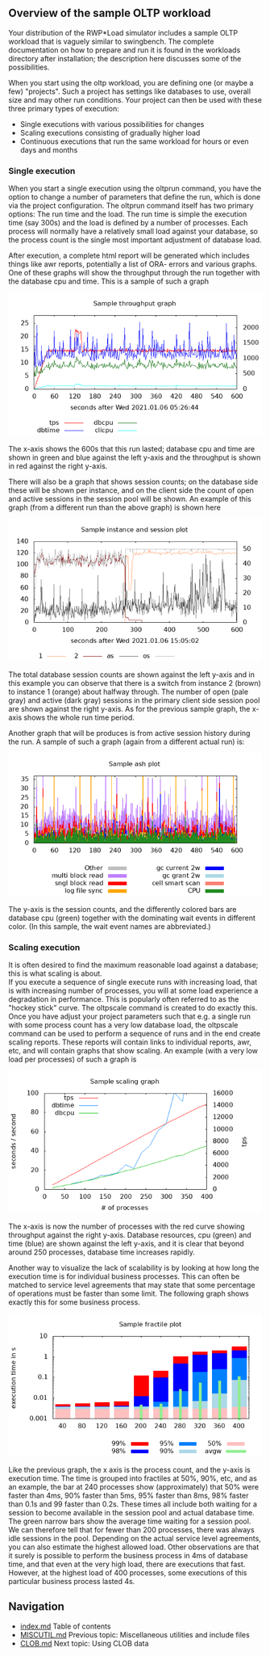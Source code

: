 ## Overview of the sample OLTP workload
Your distribution of the RWP*Load simulator includes a sample OLTP workload
that is vaguely similar to swingbench.
The complete documentation on how to prepare and run it is found in the 
workloads directory after installation; the description here discusses some of the
possibilities.

When you start using the oltp workload, you are defining one (or maybe a few) "projects".
Such a project has settings like databases to use, overall size and may other run conditions.
Your project can then be used with these three primary types of execution:

* Single executions with various possibilities for changes
* Scaling executions consisting of gradually higher load
* Continuous executions that run the same workload for hours or even days and months

### Single execution

When you start a single execution using the oltprun command, you have the option to 
change a number of parameters that define the run, which is done via the project
configuration.
The oltprun command itself has two primary options: The run time and the load.
The run time is simple the execution time (say 300s) and the load is defined by 
a number of processes.
Each process will normally have a relatively small load against
your database, so the process count is the single most important adjustment of 
database load.

After execution, a complete html report will be generated which includes things
like awr reports, potentially a list of ORA- errors and various graphs.
One of these graphs will show the throughput through the run together with the
database cpu and time. 
This is a sample of such a graph

![Throughput and db cpu/time](sample-res.png?raw=true "Throughput and db cpu/time")

The x-axis shows the 600s that this run lasted; database cpu and time are shown
in green and blue against the left y-axis and the throughput is shown in red against the
right y-axis.

There will also be a graph that shows session counts; on the database side these will be
shown per instance, and on the client side the count of open and active sessions in
the session pool will be shown.
An example of this graph (from a different run than the above graph) is shown here

![db/client sessions](sample-ses.png?raw=true "db/client sessions")

The total database session counts are shown against the left y-axis and in this example
you can observe that there is a switch from instance 2 (brown) to instance 1 (orange)
about halfway through.
The number of open (pale gray) and active (dark gray) sessions in the primary client
side session pool are shown against the right y-axis.
As for the previous sample graph, the x-axis shows the whole run time period.

Another graph that will be produces is from active session history during the run.
A sample of such a graph (again from a different actual run) is:

![active session count](sample-ash.png?raw=true "active session count")

The y-axis is the session counts, and the differently colored bars are database cpu
(green) together with the dominating wait events in different color.
(In this sample, the wait event names are abbreviated.)

### Scaling execution

It is often desired to find the maximum reasonable load against a database; this 
is what scaling is about.  
If you execute a sequence of single execute runs with increasing load, that is
with increasing number of processes, you will at some load experience a degradation
in performance.
This is popularly often referred to as the "hockey stick" curve.
The oltpscale command is created to do exactly this.
Once you have adjust your project parameters such that e.g. a single run with some
process count has a very low database load, the oltpscale command can be used
to perform a sequence of runs and in the end create scaling reports.
These reports will contain links to individual reports, awr, etc, and will contain
graphs that show scaling.
An example (with a very low load per processes) of such a graph is

![scaling](sample-scaling.png?raw=true "scaling")

The x-axis is now the number of processes with the red curve showing throughput against
the right y-axis.
Database resources, cpu (green) and time (blue) are shown against the left y-axis, and
it is clear that beyond around 250 processes, database time increases rapidly.

Another way to visualize the lack of scalability is by looking at how long the execution
time is for individual business processes.
This can often be matched to service level agreements that may state that some percentage
of operations must be faster than some limit.
The following graph shows exactly this for some business process.

![fractiles of execution time](sample-fractile.png?raw=true "fractiles of execution time")

Like the previous graph, the x axis is the process count, and the y-axis is execution time.
The time is grouped into fractiles at 50%, 90%, etc, and as an example, the bar at
240 processes show (approximately) that 50% were faster than 4ms, 90% faster than 5ms,
95% faster than 8ms, 98% faster than 0.1s and 99 faster than 0.2s.
These times all include both waiting for a session to become available in the session pool
and actual database time.
The green narrow bars show the average time waiting for a session pool.
We can therefore tell that for fewer than 200 processes, there was always idle sessions in the pool.
Depending on the actual service level agreements, you can also estimate the highest allowed
load.
Other observations are that it surely is possible to perform the business process in 4ms
of database time, and that even at the very high load, there are executions that fast.
However, at the highest load of 400 processes, some executions of this particular 
business process lasted 4s.

## Navigation
* [index.md](index.md#rwpload-simulator-users-guide) Table of contents
* [MISCUTIL.md](MISCUTIL.md) Previous topic: Miscellaneous utilities and include files
* [CLOB.md](CLOB.md) Next topic: Using CLOB data
